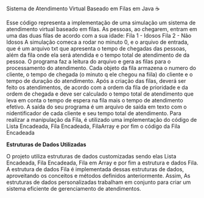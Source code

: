 
Sistema de Atendimento Virtual Baseado em Filas em Java ☕ 

Esse código representa a implementação de uma simulação um sistema de atendimento virtual baseado em filas. As pessoas, ao chegarem, entram em uma das duas filas de acordo com a sua idade:
 Fila 1 - Idosos
 Fila 2 - Não Idosos
A simulação comeca a rodar no minuto 0, e o arquivo de entrada, que é um arquivo txt que apresenta o tempo de chegadas das pessoas, além da fila onde ela será atendida e o tempo total de atendimento de da pessoa. O programa faz a leitura do arquivo e gera as filas para o processamento do atendimento. Cada objeto da fila armazena o numero do cliente, o tempo de chegada (o minuto q ele chegou na fiila) do cliente e o tempo de duração do atendimento. Após a criação das filas, deverá ser feito os atendimentos, de acordo com a ordem da fila de prioridade e da ordem de chegada e deve ser calculado o tempo total de atendimento que leva em conta o tempo de espera na fila mais o tempo de atendimento efetivo. A saída do seu programa é um arquivo de saida em texto com o nidentificador de cada cliente e seu tempo total de atendimento.
Para realizar a manipulação da Fila, é utilizado uma implementação do código de Lista Encadeada, Fila Encadeada, FilaArray e por fim o código da Fila Encadeada

**Estruturas de Dados Utilizadas**

O projeto utiliza estruturas de dados customizadas sendo elas Lista Encadeada, Fila Encadeada, Fila em Array e por fim a estrutura e dados Fila. A estrutura de dados Fila é implementada dessas estruturas de dados, aproveitando os conceitos e métodos definidos anteriormente. Assim, As estruturas de dados personalizadas trabalham em conjunto para criar um sistema eficiente de gerenciamento de atendimentos.
